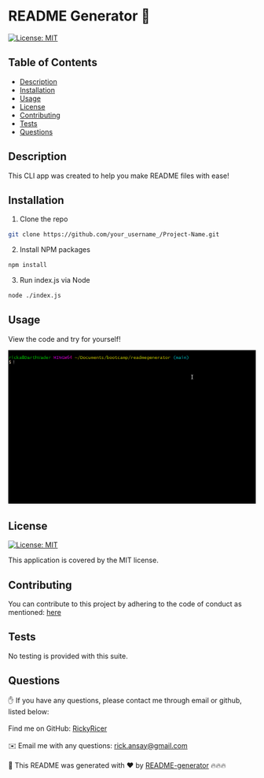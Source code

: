 # README Generator 👋
 
[![License: MIT](https://img.shields.io/badge/License-MIT-yellow.svg)](https://opensource.org/licenses/MIT)

## Table of Contents

* [Description](#description)
* [Installation](#installation)
* [Usage](#usage)
* [License](#license)
* [Contributing](#contributing)
* [Tests](#tests)
* [Questions](#questions)

## Description

This CLI app was created to help you make README files with ease!

## Installation

1. Clone the repo
```sh
git clone https://github.com/your_username_/Project-Name.git
```
2. Install NPM packages
```sh
npm install
```
3. Run index.js via Node
```sh
node ./index.js
```

## Usage

View the code and try for yourself!

[![Product Name Screen Shot][product-screenshot]](#)

## License

[![License: MIT](https://img.shields.io/badge/License-MIT-yellow.svg)](https://opensource.org/licenses/MIT)

This application is covered by the MIT license. 

## Contributing



You can contribute to this project by adhering to the code of conduct as mentioned: [here](https://www.contributor-covenant.org/#:~:text=Contributor%20Covenant%20is%20a%20code,that%20distinguish%20your%20own%20community)

## Tests

No testing is provided with this suite.

## Questions

✋ If you have any questions, please contact me through email or github, listed below:<br />
<br />
Find me on GitHub: [RickyRicer](https://github.com/RickyRicer)<br />
<br />
✉️ Email me with any questions: rick.ansay@gmail.com<br /><br />
🖖 This README was generated with ❤️ by [README-generator](https://github.com/RickyRicer/README-Generator) 🔥🔥🔥
    
<!-- MARKDOWN LINKS & IMAGES -->
[product-screenshot]: assets/demo.gif